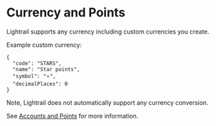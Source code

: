 # Currency and Points

Lightrail supports any currency including custom currencies you create.    

Example custom currency:
``` 
{
  "code": "STARS",
  "name": "Star points",
  "symbol": "⭐",
  "decimalPlaces": 0
}
```

Note, Lightrail does not automatically support any currency conversion.  


See [Accounts and Points](#use-cases/accounts-and-points) for more information.